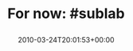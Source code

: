 ---
retweeted: false
source: <a href="http://twitter.com" rel="nofollow">Twitter Web Client</a>
entities:
  hashtags:
  - text: sublab
    indices:
    - '9'
    - '16'
  symbols: []
  user_mentions: []
  urls: []
display_text_range:
- '0'
- '16'
favorite_count: '0'
id_str: '10995589452'
truncated: false
retweet_count: '0'
id: '10995589452'
created_at: Wed Mar 24 20:01:53 +0000 2010
favorited: false
full_text: 'For now: #sublab'
lang: en
tags:
- sublab
- pesos/twitter
date: '2010-03-24T20:01:53+00:00'
src: https://twitter.com/bascht/status/10995589452
original_url: https://twitter.com/bascht/status/10995589452
type: twitter_tweet
text: 'For now: #sublab'
title: 'For now: #sublab

  '

---
